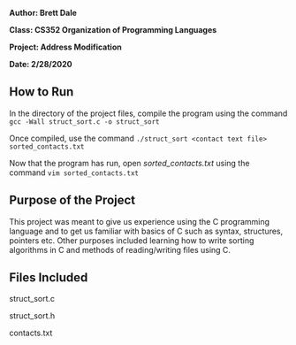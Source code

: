 **Author: Brett Dale**

**Class: CS352 Organization of Programming Languages**


**Project: Address Modification**

**Date: 2/28/2020**

## How to Run
In the directory of the project files, compile the program using the command
`gcc -Wall struct_sort.c -o struct_sort`

Once compiled, use the command `./struct_sort <contact text file> sorted_contacts.txt`

Now that the program has run, open _sorted_contacts.txt_ using the command `vim sorted_contacts.txt`

## Purpose of the Project
This project was meant to give us experience using the C programming language and to get us familiar
with basics of C such as syntax, structures, pointers etc. Other purposes included learning how to write
sorting algorithms in C and methods of reading/writing files using C.

## Files Included
struct_sort.c

struct_sort.h

contacts.txt

